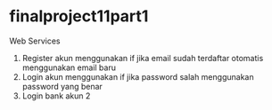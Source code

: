 # finalproject11part1
Web Services
1. Register akun menggunakan if jika email sudah terdaftar otomatis menggunakan email baru
2. Login akun menggunakan if jika password salah menggunakan password yang benar
3. Login bank akun 2
